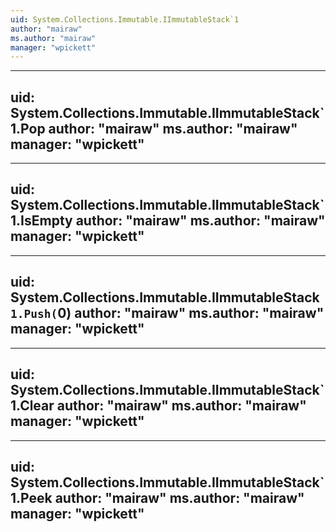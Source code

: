 ```yaml
---
uid: System.Collections.Immutable.IImmutableStack`1
author: "mairaw"
ms.author: "mairaw"
manager: "wpickett"
---
```


---
uid: System.Collections.Immutable.IImmutableStack`1.Pop
author: "mairaw"
ms.author: "mairaw"
manager: "wpickett"
---

---
uid: System.Collections.Immutable.IImmutableStack`1.IsEmpty
author: "mairaw"
ms.author: "mairaw"
manager: "wpickett"
---

---
uid: System.Collections.Immutable.IImmutableStack`1.Push(`0)
author: "mairaw"
ms.author: "mairaw"
manager: "wpickett"
---

---
uid: System.Collections.Immutable.IImmutableStack`1.Clear
author: "mairaw"
ms.author: "mairaw"
manager: "wpickett"
---

---
uid: System.Collections.Immutable.IImmutableStack`1.Peek
author: "mairaw"
ms.author: "mairaw"
manager: "wpickett"
---

